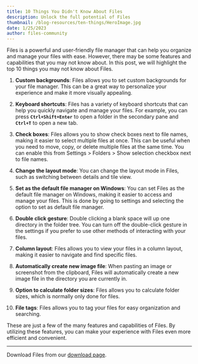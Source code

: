 ```yaml
---
title: 10 Things You Didn't Know About Files
description: Unlock the full potential of Files
thumbnail: /blog-resources/ten-things/HeroImage.jpg
date: 1/25/2023
author: files-community
---
```


Files is a powerful and user-friendly file manager that can help you organize and manage your files with ease. However, there may be some features and capabilities that you may not know about. In this post, we will highlight the top 10 things you may not know about Files.

1. **Custom backgrounds**: Files allows you to set custom backgrounds for your file manager. This can be a great way to personalize your experience and make it more visually appealing.

2. **Keyboard shortcuts**: Files has a variety of keyboard shortcuts that can help you quickly navigate and manage your files. For example, you can press **`Ctrl+Shift+Enter`** to open a folder in the secondary pane and **`Ctrl+T`** to open a new tab.

3. **Check boxes**: Files allows you to show check boxes next to file names, making it easier to select multiple files at once. This can be useful when you need to move, copy, or delete multiple files at the same time. You can enable this from Settings > Folders > Show selection checkbox next to file names. 

4. **Change the layout mode**: You can change the layout mode in Files, such as switching between details and tile view.

5. **Set as the default file manager on Windows**: You can set Files as the default file manager on Windows, making it easier to access and manage your files. This is done by going to settings and selecting the option to set as default file manager.

6. **Double click gesture**: Double clicking a blank space will up one directory in the folder tree. You can turn off the double-click gesture in the settings if you prefer to use other methods of interacting with your files.

7. **Column layout**: Files allows you to view your files in a column layout, making it easier to navigate and find specific files.

8. **Automatically create new image file**: When pasting an image or screenshot from the clipboard, Files will automatically create a new image file in the directory you are currently in.

9. **Option to calculate folder sizes**: Files allows you to calculate folder sizes, which is normally only done for files.

10. **File tags**: Files allows you to tag your files for easy organization and searching.

These are just a few of the many features and capabilities of Files. By utilizing these features, you can make your experience with Files even more efficient and convenient.

---
Download Files from our [download page](/download/).
